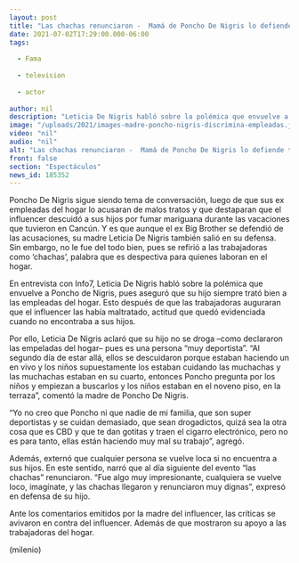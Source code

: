 ```yaml
---
layout: post
title: "Las chachas renunciaron -  Mamá de Poncho De Nigris lo defiende tras acusación de empleadas"
date: 2021-07-02T17:29:00.000-06:00
tags:
  
  - Fama
  
  - television
  
  - actor
  
author: nil
description: "Leticia De Nigris habló sobre la polémica que envuelve a Poncho de Nigris, pues aseguró que su hijo siempre trató bien a las empleadas del hogar. Sin embargo, replicó un comentario discriminatorio."
image: "/uploads/2021/images-madre-poncho-nigris-discrimina-empleadas.jpg"
video: "nil"
audio: "nil"
alt: "Las chachas renunciaron -  Mamá de Poncho De Nigris lo defiende tras acusación de empleadas"
front: false
section: "Espectáculos"
news_id: 185352
---
```


Poncho De Nigris sigue siendo tema de conversación, luego de que sus ex empleadas del hogar lo acusaran de malos tratos y que destaparan que el influencer descuidó a sus hijos por fumar mariguana durante las vacaciones que tuvieron en Cancún. Y es que aunque el ex Big Brother se defendió de las acusaciones, su madre Leticia De Nigris también salió en su defensa. Sin embargo, no le fue del todo bien, pues se refirió a las trabajadoras como ‘chachas’, palabra que es despectiva para quienes laboran en el hogar. 

En entrevista con Info7, Leticia De Nigris habló sobre la polémica que envuelve a Poncho de Nigris, pues aseguró que su hijo siempre trató bien a las empleadas del hogar. Esto después de que las trabajadoras auguraran que el influencer las había maltratado, actitud que quedó evidenciada cuando no encontraba a sus hijos. 

Por ello, Leticia De Nigris aclaró que su hijo no se droga –como declararon las empeladas del hogar– pues es una persona “muy deportista”. 
“Al segundo día de estar allá, ellos se descuidaron porque estaban haciendo un en vivo y los niños supuestamente los estaban cuidando las muchachas y las muchachas estaban en su cuarto, entonces Poncho pregunta por los niños y empiezan a buscarlos y los niños estaban en el noveno piso, en la terraza”, comentó la madre de Poncho De Nigris. 

“Yo no creo que Poncho ni que nadie de mi familia, que son super deportistas y se cuidan demasiado, que sean drogadictos, quizá sea la otra cosa que es CBD y que te dan gotitas y traen el cigarro electrónico, pero no es para tanto, ellas están haciendo muy mal su trabajo”, agregó. 

Además, externó que cualquier persona se vuelve loca si no encuentra a sus hijos. En este sentido, narró que al día siguiente del evento “las chachas” renunciaron.
“Fue algo muy impresionante, cualquiera se vuelve loco, imagínate, y las chachas llegaron y renunciaron muy dignas”, expresó en defensa de su hijo. 

Ante los comentarios emitidos por la madre del influencer, las críticas se avivaron en contra del influencer. Además de que mostraron su apoyo a las trabajadoras del hogar.

(milenio)